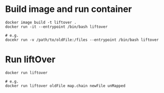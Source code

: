 # Build image and run container
```
docker image build -t liftover .
docker run -it --entrypoint /bin/bash liftover

# e.g.
docekr run -v /path/to/oldFile:/files --entrypoint /bin/bash liftover
```

# Run liftOver
```
docker run liftover

# e.g.
docker run liftover oldFile map.chain newFile unMapped
```
